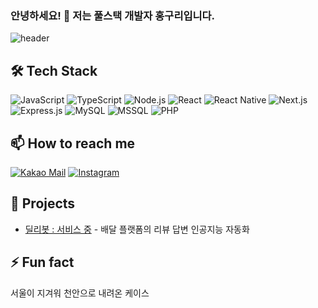 ### 안녕하세요! 👋 저는 풀스택 개발자 홍구리입니다.

![header](https://capsule-render.vercel.app/api?type=soft&color=gradient&height=300&section=header&text=GATSBY(GURI)&fontSize=80&animation=fadeIn&fontAlignY=48&desc=Fullstack%20Developer&descAlignY=75&descAlign=75)

## 🛠 Tech Stack

![JavaScript](https://img.shields.io/badge/-JavaScript-F7DF1E?style=flat-square&logo=javascript&logoColor=black)
![TypeScript](https://img.shields.io/badge/-TypeScript-3178C6?style=flat-square&logo=typescript&logoColor=white)
![Node.js](https://img.shields.io/badge/-Node.js-339933?style=flat-square&logo=Node.js&logoColor=white)
![React](https://img.shields.io/badge/-React-61DAFB?style=flat-square&logo=react&logoColor=black)
![React Native](https://img.shields.io/badge/-React_Native-61DAFB?style=flat-square&logo=react&logoColor=black)
![Next.js](https://img.shields.io/badge/-Next.js-000000?style=flat-square&logo=next.js&logoColor=white)
![Express.js](https://img.shields.io/badge/-Express.js-000000?style=flat-square&logo=express&logoColor=white)
![MySQL](https://img.shields.io/badge/-MySQL-4479A1?style=flat-square&logo=mysql&logoColor=white)
![MSSQL](https://img.shields.io/badge/-MSSQL-CC2927?style=flat-square&logo=microsoft-sql-server&logoColor=white)
![PHP](https://img.shields.io/badge/-PHP-777BB4?style=flat-square&logo=php&logoColor=white)

## 📫 How to reach me

[![Kakao Mail](https://img.shields.io/badge/-h0ng7040@kakao.com-FFCD00?style=flat-square&logo=kakao&logoColor=black&link=mailto:h0ng7040@kakao.com)](mailto:h0ng7040@kakao.com)
[![Instagram](https://img.shields.io/badge/-red._.roooose-E4405F?style=flat-square&logo=instagram&logoColor=white&link=https://www.instagram.com/red._.roooose/)](https://www.instagram.com/red._.roooose/)


## 💼 Projects

- [딜리봇 : 서비스 중](https://review.dilibot.com/) - 배달 플랫폼의 리뷰 답변 인공지능 자동화


## ⚡ Fun fact

서울이 지겨워 천안으로 내려온 케이스
